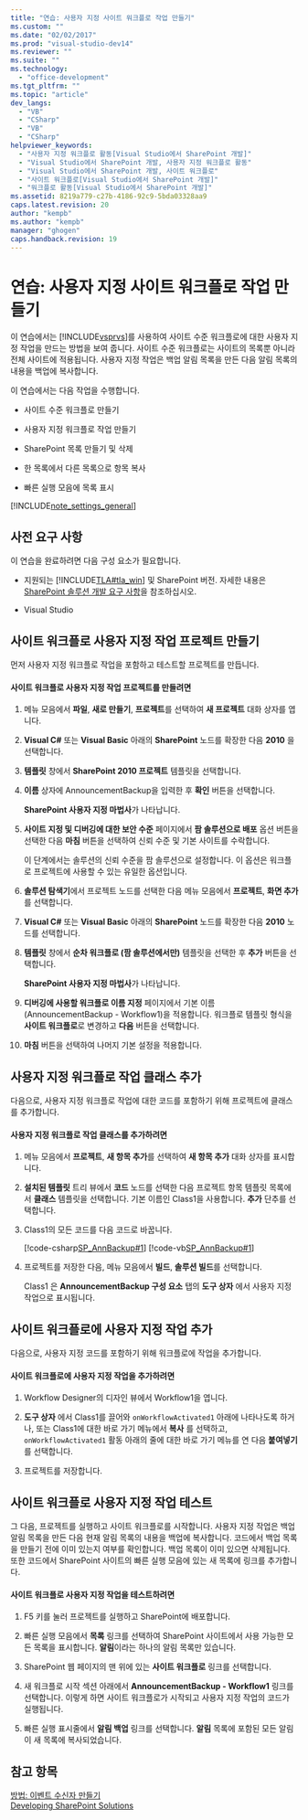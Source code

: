 ```yaml
---
title: "연습: 사용자 지정 사이트 워크플로 작업 만들기"
ms.custom: ""
ms.date: "02/02/2017"
ms.prod: "visual-studio-dev14"
ms.reviewer: ""
ms.suite: ""
ms.technology: 
  - "office-development"
ms.tgt_pltfrm: ""
ms.topic: "article"
dev_langs: 
  - "VB"
  - "CSharp"
  - "VB"
  - "CSharp"
helpviewer_keywords: 
  - "사용자 지정 워크플로 활동[Visual Studio에서 SharePoint 개발]"
  - "Visual Studio에서 SharePoint 개발, 사용자 지정 워크플로 활동"
  - "Visual Studio에서 SharePoint 개발, 사이트 워크플로"
  - "사이트 워크플로[Visual Studio에서 SharePoint 개발]"
  - "워크플로 활동[Visual Studio에서 SharePoint 개발]"
ms.assetid: 8219a779-c27b-4186-92c9-5bda03328aa9
caps.latest.revision: 20
author: "kempb"
ms.author: "kempb"
manager: "ghogen"
caps.handback.revision: 19
---
```

# 연습: 사용자 지정 사이트 워크플로 작업 만들기
  이 연습에서는 [!INCLUDE[vsprvs](../sharepoint/includes/vsprvs-md.md)]를 사용하여 사이트 수준 워크플로에 대한 사용자 지정 작업을 만드는 방법을 보여 줍니다. 사이트 수준 워크플로는 사이트의 목록뿐 아니라 전체 사이트에 적용됩니다. 사용자 지정 작업은 백업 알림 목록을 만든 다음 알림 목록의 내용을 백업에 복사합니다.  
  
 이 연습에서는 다음 작업을 수행합니다.  
  
-   사이트 수준 워크플로 만들기  
  
-   사용자 지정 워크플로 작업 만들기  
  
-   SharePoint 목록 만들기 및 삭제  
  
-   한 목록에서 다른 목록으로 항목 복사  
  
-   빠른 실행 모음에 목록 표시  
  
 [!INCLUDE[note_settings_general](../sharepoint/includes/note-settings-general-md.md)]  
  
## 사전 요구 사항  
 이 연습을 완료하려면 다음 구성 요소가 필요합니다.  
  
-   지원되는 [!INCLUDE[TLA#tla_win](../sharepoint/includes/tlasharptla-win-md.md)] 및 SharePoint 버전.  자세한 내용은 [SharePoint 솔루션 개발 요구 사항](../sharepoint/requirements-for-developing-sharepoint-solutions.md)을 참조하십시오.  
  
-   Visual Studio  
  
## 사이트 워크플로 사용자 지정 작업 프로젝트 만들기  
 먼저 사용자 지정 워크플로 작업을 포함하고 테스트할 프로젝트를 만듭니다.  
  
#### 사이트 워크플로 사용자 지정 작업 프로젝트를 만들려면  
  
1.  메뉴 모음에서 **파일**, **새로 만들기**, **프로젝트**를 선택하여 **새 프로젝트** 대화 상자를 엽니다.  
  
2.  **Visual C\#** 또는 **Visual Basic** 아래의 **SharePoint** 노드를 확장한 다음 **2010** 을 선택합니다.  
  
3.  **템플릿** 창에서 **SharePoint 2010 프로젝트** 템플릿을 선택합니다.  
  
4.  **이름** 상자에 AnnouncementBackup을 입력한 후 **확인** 버튼을 선택합니다.  
  
     **SharePoint 사용자 지정 마법사**가 나타납니다.  
  
5.  **사이트 지정 및 디버깅에 대한 보안 수준** 페이지에서 **팜 솔루션으로 배포** 옵션 버튼을 선택한 다음 **마침** 버튼을 선택하여 신뢰 수준 및 기본 사이트를 수락합니다.  
  
     이 단계에서는 솔루션의 신뢰 수준을 팜 솔루션으로 설정합니다. 이 옵션은 워크플로 프로젝트에 사용할 수 있는 유일한 옵션입니다.  
  
6.  **솔루션 탐색기**에서 프로젝트 노드를 선택한 다음 메뉴 모음에서 **프로젝트**, **화면 추가**를 선택합니다.  
  
7.  **Visual C\#** 또는 **Visual Basic** 아래의 **SharePoint** 노드를 확장한 다음 **2010** 노드를 선택합니다.  
  
8.  **템플릿** 창에서 **순차 워크플로 \(팜 솔루션에서만\)** 템플릿을 선택한 후 **추가** 버튼을 선택합니다.  
  
     **SharePoint 사용자 지정 마법사**가 나타납니다.  
  
9. **디버깅에 사용할 워크플로 이름 지정** 페이지에서 기본 이름\(AnnouncementBackup \- Workflow1\)을 적용합니다.  워크플로 템플릿 형식을 **사이트 워크플로**로 변경하고 **다음** 버튼을 선택합니다.  
  
10. **마침** 버튼을 선택하여 나머지 기본 설정을 적용합니다.  
  
## 사용자 지정 워크플로 작업 클래스 추가  
 다음으로, 사용자 지정 워크플로 작업에 대한 코드를 포함하기 위해 프로젝트에 클래스를 추가합니다.  
  
#### 사용자 지정 워크플로 작업 클래스를 추가하려면  
  
1.  메뉴 모음에서 **프로젝트**, **새 항목 추가**를 선택하여 **새 항목 추가** 대화 상자를 표시합니다.  
  
2.  **설치된 템플릿** 트리 뷰에서 **코드** 노드를 선택한 다음 프로젝트 항목 템플릿 목록에서 **클래스** 템플릿을 선택합니다.  기본 이름인 Class1을 사용합니다.  **추가** 단추를 선택합니다.  
  
3.  Class1의 모든 코드를 다음 코드로 바꿉니다.  
  
     [!code-csharp[SP_AnnBackup#1](../snippets/csharp/VS_Snippets_OfficeSP/sp_annbackup/cs/class1.cs#1)]
     [!code-vb[SP_AnnBackup#1](../snippets/visualbasic/VS_Snippets_OfficeSP/sp_annbackup/vb/class1.vb#1)]  
  
4.  프로젝트를 저장한 다음, 메뉴 모음에서 **빌드**, **솔루션 빌드**를 선택합니다.  
  
     Class1 은 **AnnouncementBackup 구성 요소** 탭의 **도구 상자** 에서 사용자 지정 작업으로 표시됩니다.  
  
## 사이트 워크플로에 사용자 지정 작업 추가  
 다음으로, 사용자 지정 코드를 포함하기 위해 워크플로에 작업을 추가합니다.  
  
#### 사이트 워크플로에 사용자 지정 작업을 추가하려면  
  
1.  Workflow Designer의 디자인 뷰에서 Workflow1을 엽니다.  
  
2.  **도구 상자** 에서 Class1를 끌어와 `onWorkflowActivated1` 아래에 나타나도록 하거나, 또는 Class1에 대한 바로 가기 메뉴에서 **복사** 를 선택하고, `onWorkflowActivated1` 활동 아래의 줄에 대한 바로 가기 메뉴를 연 다음 **붙여넣기** 를 선택합니다.  
  
3.  프로젝트를 저장합니다.  
  
## 사이트 워크플로 사용자 지정 작업 테스트  
 그 다음, 프로젝트를 실행하고 사이트 워크플로를 시작합니다.  사용자 지정 작업은 백업 알림 목록을 만든 다음 현재 알림 목록의 내용을 백업에 복사합니다.  코드에서 백업 목록을 만들기 전에 이미 있는지 여부를 확인합니다.  백업 목록이 이미 있으면 삭제됩니다.  또한 코드에서 SharePoint 사이트의 빠른 실행 모음에 있는 새 목록에 링크를 추가합니다.  
  
#### 사이트 워크플로 사용자 지정 작업을 테스트하려면  
  
1.  F5 키를 눌러 프로젝트를 실행하고 SharePoint에 배포합니다.  
  
2.  빠른 실행 모음에서 **목록** 링크를 선택하여 SharePoint 사이트에서 사용 가능한 모든 목록을 표시합니다.  **알림**이라는 하나의 알림 목록만 있습니다.  
  
3.  SharePoint 웹 페이지의 맨 위에 있는 **사이트 워크플로** 링크를 선택합니다.  
  
4.  새 워크플로 시작 섹션 아래에서 **AnnouncementBackup \- Workflow1** 링크를 선택합니다.  이렇게 하면 사이트 워크플로가 시작되고 사용자 지정 작업의 코드가 실행됩니다.  
  
5.  빠른 실행 표시줄에서 **알림 백업** 링크를 선택합니다.  **알림** 목록에 포함된 모든 알림이 새 목록에 복사되었습니다.  
  
## 참고 항목  
 [방법: 이벤트 수신자 만들기](../sharepoint/how-to-create-an-event-receiver.md)   
 [Developing SharePoint Solutions](../sharepoint/developing-sharepoint-solutions.md)  
  
  